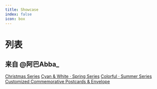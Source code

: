 ```yaml
---
title: Showcase
index: false
icon: box
---
```

# 列表

## 来自 @阿巴Abba_

[Christmas Series](/show/abba-1.md)
[Cyan & White · Spring Series](/show/abba-2.md)
[Colorful · Summer Series](/show/abba-3.md)
[Customized Commemorative Postcards & Envelope](/show/Manga-End-commemoration-Cards.md)
